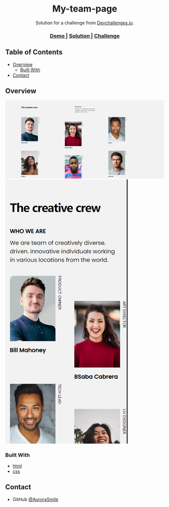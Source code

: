 <!-- Please update value in the {}  -->

<h1 align="center">My-team-page</h1>

<div align="center">
   Solution for a challenge from  <a href="http://devchallenges.io" target="_blank">Devchallenges.io</a>.
</div>

<div align="center">
  <h3>
    <a href="https://aurorasmile.github.io/challenges-my-team-page
/">
      Demo
    </a>
    <span> | </span>
    <a href="https://github.com/AuroraSmile/challenges-my-team-page
">
      Solution
    </a>
    <span> | </span>
    <a href="https://devchallenges.io/challenges/wBunSb7FPrIepJZAg0sY">
      Challenge
    </a>
  </h3>
</div>

<!-- TABLE OF CONTENTS -->

## Table of Contents

- [Overview](#overview)
  - [Built With](#built-with)
- [Contact](#contact)

<!-- OVERVIEW -->

## Overview

![web](https://github.com/AuroraSmile/challenges-my-team-page/blob/main/screenshots/web.png)
![moblie](https://github.com/AuroraSmile/challenges-my-team-page/blob/main/screenshots/moblie.png)

### Built With

<!-- This section should list any major frameworks that you built your project using. Here are a few examples.-->

- [html]()
- [css]()

## Contact

- GitHub [@AuroraSmile](https://github.com/AuroraSmile)
